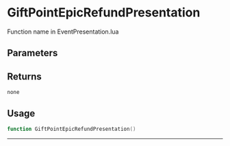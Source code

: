# GiftPointEpicRefundPresentation
Function name in EventPresentation.lua
## Parameters

## Returns
`none`
## Usage
```lua
function GiftPointEpicRefundPresentation()
```
---
